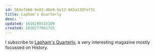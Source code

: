 ```yaml
---
id: 564efb68-9e83-40e9-be12-843a1397ef31
title: Lapham's Quarterly
desc: ''
updated: 1616280315109
created: 1616277061725
---
```


I subscribe to [Lapham's Quarterly](https://laphamsquarterly.org), a very interesting
magazine mostly focussed on History.
